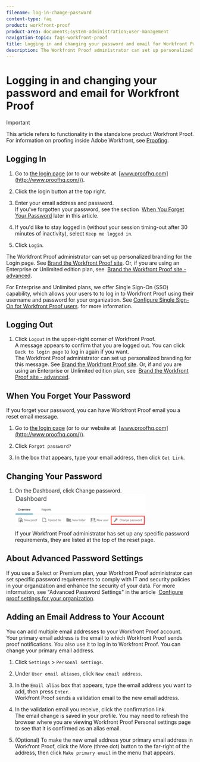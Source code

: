 ```yaml
---
filename: log-in-change-password
content-type: faq
product: workfront-proof
product-area: documents;system-administration;user-management
navigation-topic: faqs-workfront-proof
title: Logging in and changing your password and email for Workfront Proof
description: The Workfront Proof administrator can set up personalized branding for the Login page. See Brand the Workfront Proof site. Or, if you are using an Enterprise or Unlimited edition plan, see Brand the Workfront Proof site - advanced .
---
```


# Logging in and changing your password and email for Workfront Proof

>[!IMPORTANT]
>
>This article refers to functionality in the standalone product Workfront Proof. For information on proofing inside Adobe Workfront, see [Proofing](../../../review-and-approve-work/proofing/proofing.md).

## Logging In

1. Go to [the login page](http://www.proofhq.com/login) (or to our website at&nbsp; [www.proofhq.com](http://www.proofhq.com/)).

1. Click the login button at the top right.
1. Enter your email address and password.  
   If you've forgotten your password, see the section&nbsp; [When You Forget Your Password](#forgot-your-password)&nbsp;later in this article.

1. If you'd like to stay logged in (without your session timing-out after 30 minutes of inactivity), select  `Keep me logged in`.
1. Click `Login`.

The Workfront Proof administrator can set up personalized branding for the Login page. See [Brand the Workfront Proof site](../../../workfront-proof/wp-acct-admin/branding/brand-wp-site.md). Or, if you are using an Enterprise or Unlimited edition plan, see&nbsp; [Brand the Workfront Proof site - advanced](../../../workfront-proof/wp-acct-admin/branding/brand-wp-site-advanced.md).

For Enterprise and Unlimited plans, we offer Single Sign-On (SSO) capability, which allows your users to to log in to Workfront Proof using their username and password for your organization. See [Configure Single Sign-On for Workfront Proof users](../../../workfront-proof/wp-acct-admin/account-settings/configure-sso-for-wp-users.md).&nbsp;for more information.

## Logging Out

1. Click `Logout`&nbsp;in the upper-right corner of Workfront Proof.   
   A message appears to confirm that you are logged out. You can click `Back to login page` to log in again if you want.   
   The Workfront Proof administrator can set up personalized branding for this message. See [Brand the Workfront Proof site](../../../workfront-proof/wp-acct-admin/branding/brand-wp-site.md). Or, if&nbsp;and you are using an Enterprise or Unlimited edition plan, see&nbsp; [Brand the Workfront Proof site - advanced](../../../workfront-proof/wp-acct-admin/branding/brand-wp-site-advanced.md).

## When You Forget Your Password

If you forget your password, you can have Workfront Proof email you a reset email message.

1. Go to [the login page](http://www.proofhq.com/login) (or to our website at&nbsp; [www.proofhq.com](http://www.proofhq.com/)).

1. Click `Forgot password?`
1. In the box that appears, type your email address, then click `Get Link`.

## Changing Your Password

<ol> 
 <li value="1">On the Dashboard, click <span class="bold">Change password</span>.<br><img src="assets/change-passowrd-350x95.png" alt="Change_passowrd.png" style="width: 350;height: 95;"><br>If your Workfront Proof administrator has set up any specific password requirements, they are listed at the top of the reset page.</li> 
</ol>

## About Advanced Password Settings

If you use a Select or Premium plan, your Workfront Proof administrator can set specific password requirements to comply with IT and security policies in your organization and enhance the security of your data. For more information, see&nbsp;"Advanced Password Settings" in the article&nbsp; [Configure proof settings for your organization](../../../administration-and-setup/manage-workfront/configure-proofing/configure-proofing-organization.md).

## Adding an Email Address to Your Account

You can add multiple email addresses to your Workfront Proof account. Your primary email address is the email to which Workfront Proof sends proof notifications. You also use it to log in to Workfront Proof. You can change your primary email address.

1. Click `Settings` > `Personal settings`.

1. Under `User email aliases`, click `New email address`.

1. In the `Email alias` box that appears, type the email address you want to add, then press `Enter`.   
   Workfront Proof sends a validation email to the new email address.

1. In the validation email you receive, click the confirmation link.  
   The email change is saved in your profile. You may need to refresh the browser where you are viewing Workfront Proof Personal settings page to see that it is confirmed as an alias email.
1. (Optional) To make the new email address your primary email address in Workfront Proof, click the More (three dot) button to the far-right of the address, then click `Make primary email` in the menu that appears.

